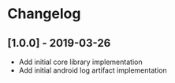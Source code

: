 # Changelog

## [1.0.0] - 2019-03-26
- Add initial core library implementation
- Add initial android log artifact implementation

